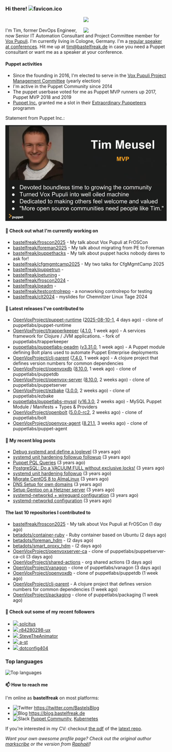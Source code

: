 ### Hi there! ![favicon.ico](https://raw.githubusercontent.com/bastelfreak/bastelfreak/master/favicon.ico)

<p align="center">
  <a href="https://github.com/ryo-ma/github-profile-trophy"><img src="https://github-profile-trophy.vercel.app/?username=bastelfreak&theme=darkhub&margin-w=15&margin-h=15&no-frame=true&column=5"/></a>
</p>

<img align="right" src="https://avatars.githubusercontent.com/bastelfreak" width="260">

I'm Tim, former DevOps Engineer, now Senior IT Automation Consultant and Project
Committee member for [Vox Pupuli](https://voxpupuli.org).
I'm currently living in Cologne, Germany. I'm a
[regular speaker at conferences](https://github.com/bastelfreak/talks#collection-of-talks-proposals-and-related-stuff).
Hit me up at [tim@bastelfreak.de](mailto:tim@bastelfeak.de) in case you need a
Puppet consultant or want me as a speaker at your conference.

#### Puppet activities

* Since the founding in 2016, I'm elected to serve in the [Vox Pupuli Project Management Committee](https://voxpupuli.org/blog/2016/10/12/pmc-election-results/) (yearly election)
* I'm active in the Puppet Community since 2014
* The puppet userbase voted for me as Puppet MVP runners up 2017, Puppet MVP 2018 and 2019
* [Puppet Inc.](https://puppet.com) granted me a slot in their [Extraordinary Puppeteers](https://puppet-champions.github.io/profiles.html) programm

Statement from Puppet Inc.:

![mvp statement](https://raw.githubusercontent.com/bastelfreak/bastelfreak/master/MVP.png)

#### 🌱 Check out what I'm currently working on


- [bastelfreak/froscon2025](https://github.com/bastelfreak/froscon2025) - My talk about Vox Pupuli at FrOSCon
- [bastelfreak/foreman2025](https://github.com/bastelfreak/foreman2025) - My talk about migrating from PE to Foreman
- [bastelfreak/puppethacks](https://github.com/bastelfreak/puppethacks) - My talk about puppet hacks nobody dares to ask for!
- [bastelfreak/cfgmgmtcamp2025](https://github.com/bastelfreak/cfgmgmtcamp2025) - My two talks for CfgMgmtCamp 2025
- [bastelfreak/puppetrun](https://github.com/bastelfreak/puppetrun) - 
- [bastelfreak/petuning](https://github.com/bastelfreak/petuning) - 
- [bastelfreak/froscon2024](https://github.com/bastelfreak/froscon2024) - 
- [bastelfreak/peadm](https://github.com/bastelfreak/peadm) - 
- [bastelfreak/testcontrolrepo](https://github.com/bastelfreak/testcontrolrepo) - a nonworking controlrepo for testing
- [bastelfreak/clt2024](https://github.com/bastelfreak/clt2024) - myslides for Chemnitzer Linux Tage 2024

#### 🔭 Latest releases I've contributed to


- [OpenVoxProject/puppet-runtime](https://github.com/OpenVoxProject/puppet-runtime) ([2025-08-10-1](https://github.com/OpenVoxProject/puppet-runtime/releases/tag/2025-08-10-1), 4 days ago) - clone of puppetlabs/puppet-runtime
- [OpenVoxProject/trapperkeeper](https://github.com/OpenVoxProject/trapperkeeper) ([4.1.0](https://github.com/OpenVoxProject/trapperkeeper/releases/tag/4.1.0), 1 week ago) - A services framework for Clojure / JVM applications. - fork of puppetlabs/trapperkeeper
- [puppetlabs/puppetlabs-peadm](https://github.com/puppetlabs/puppetlabs-peadm) ([v3.31.0](https://github.com/puppetlabs/puppetlabs-peadm/releases/tag/v3.31.0), 1 week ago) - A Puppet module defining Bolt plans used to automate Puppet Enterprise deployments
- [OpenVoxProject/clj-parent](https://github.com/OpenVoxProject/clj-parent) ([7.4.0](https://github.com/OpenVoxProject/clj-parent/releases/tag/7.4.0), 1 week ago) - A clojure project that defines version numbers for common dependencies
- [OpenVoxProject/openvoxdb](https://github.com/OpenVoxProject/openvoxdb) ([8.10.0](https://github.com/OpenVoxProject/openvoxdb/releases/tag/8.10.0), 1 week ago) - clone of puppetlabs/puppetdb
- [OpenVoxProject/openvox-server](https://github.com/OpenVoxProject/openvox-server) ([8.10.0](https://github.com/OpenVoxProject/openvox-server/releases/tag/8.10.0), 2 weeks ago) - clone of puppetlabs/puppetserver
- [OpenVoxProject/ezbake](https://github.com/OpenVoxProject/ezbake) ([3.0.0](https://github.com/OpenVoxProject/ezbake/releases/tag/3.0.0), 2 weeks ago) - clone of puppetlabs/ezbake
- [puppetlabs/puppetlabs-mysql](https://github.com/puppetlabs/puppetlabs-mysql) ([v16.3.0](https://github.com/puppetlabs/puppetlabs-mysql/releases/tag/v16.3.0), 2 weeks ago) - MySQL Puppet Module / Manifests &#43; Types &amp; Providers
- [OpenVoxProject/openbolt](https://github.com/OpenVoxProject/openbolt) ([5.0.0-rc2](https://github.com/OpenVoxProject/openbolt/releases/tag/5.0.0-rc2), 2 weeks ago) - clone of puppetlabs/bolt
- [OpenVoxProject/openvox-agent](https://github.com/OpenVoxProject/openvox-agent) ([8.21.1](https://github.com/OpenVoxProject/openvox-agent/releases/tag/8.21.1), 3 weeks ago) - clone of puppetlabs/puppet-agent

#### 📜 My recent blog posts


- [Debug systemd and define a loglevel](https://blog.bastelfreak.de/2022/02/debug-systemd-and-define-a-loglevel/) (3 years ago)
- [systemd unit hardening followup followup](https://blog.bastelfreak.de/2022/01/systemd-unit-hardening-followup-followup/) (3 years ago)
- [Puppet PQL Queries](https://blog.bastelfreak.de/2022/01/puppet-pql-queries/) (3 years ago)
- [PostgreSQL: Do a VACUUM FULL without exclusive locks!](https://blog.bastelfreak.de/2022/01/postgresql-do-a-vacuum-full-without-exclusive-locks/) (3 years ago)
- [systemd unit hardening followup](https://blog.bastelfreak.de/2022/01/systemd-unit-hardening-followup/) (3 years ago)
- [Migrate CentOS 8 to AlmaLinux](https://blog.bastelfreak.de/2022/01/migrate-centos-8-to-almalinux/) (3 years ago)
- [DNS Setup for own domains](https://blog.bastelfreak.de/2022/01/dns-setup-for-own-domains/) (3 years ago)
- [Setup Gentoo on a Hetzner server](https://blog.bastelfreak.de/2022/01/setup-gentoo-on-a-hetzner-server/) (3 years ago)
- [systemd-networkd &#43; wireguard configuration](https://blog.bastelfreak.de/2022/01/systemd-networkd-wireguard-configuration/) (3 years ago)
- [systemd-networkd configuration](https://blog.bastelfreak.de/2022/01/systemd-networkd-configuration/) (3 years ago)

#### The last 10 repositories I contributed to


- [bastelfreak/froscon2025](https://github.com/bastelfreak/froscon2025) - My talk about Vox Pupuli at FrOSCon (1 day ago)
- [betadots/container-ruby](https://github.com/betadots/container-ruby) - Ruby container based on Ubuntu (2 days ago)
- [betadots/foreman_hdm](https://github.com/betadots/foreman_hdm) -  (2 days ago)
- [betadots/smart_proxy_hdm](https://github.com/betadots/smart_proxy_hdm) -  (2 days ago)
- [OpenVoxProject/openvoxserver-ca](https://github.com/OpenVoxProject/openvoxserver-ca) - clone of puppetlabs/puppetserver-ca-cli (3 days ago)
- [OpenVoxProject/shared-actions](https://github.com/OpenVoxProject/shared-actions) - org shared actions (3 days ago)
- [OpenVoxProject/vanagon](https://github.com/OpenVoxProject/vanagon) - clone of puppetlabs/vanagon (3 days ago)
- [OpenVoxProject/openvoxdb](https://github.com/OpenVoxProject/openvoxdb) - clone of puppetlabs/puppetdb (1 week ago)
- [OpenVoxProject/clj-parent](https://github.com/OpenVoxProject/clj-parent) - A clojure project that defines version numbers for common dependencies (1 week ago)
- [OpenVoxProject/packaging](https://github.com/OpenVoxProject/packaging) - clone of puppetlabs/packaging (1 week ago)

#### 👥 Check out some of my recent followers


- [<img src="https://avatars.githubusercontent.com/u/10766800?v=4" height="20"/> solcitus](https://github.com/solcitus)
- [<img src="https://avatars.githubusercontent.com/u/222501283?v=4" height="20"/> r84280298-ux](https://github.com/r84280298-ux)
- [<img src="https://avatars.githubusercontent.com/u/103543324?u=4c76cb91f6abca5444730c5828fb1cee19c1e773&amp;v=4" height="20"/> SteveTheAnimator](https://github.com/SteveTheAnimator)
- [<img src="https://avatars.githubusercontent.com/u/63122?v=4" height="20"/> a-st](https://github.com/a-st)
- [<img src="https://avatars.githubusercontent.com/u/119617043?u=df5574bd55e232f59a1e38982b2f6a0a70b2db87&amp;v=4" height="20"/> dotconfig404](https://github.com/dotconfig404)

### Top languages

![Top languages](https://github-readme-stats.vercel.app/api/top-langs/?username=bastelfreak&hide_title=true)

#### 📫 How to reach me

I'm online as **bastelfreak** on most platforms:

- <img src="https://raw.githubusercontent.com/FortAwesome/Font-Awesome/master/svgs/brands/twitter.svg" width="20" alt="Twitter" /> https://twitter.com/BastelsBlog
- <img src="https://raw.githubusercontent.com/FortAwesome/Font-Awesome/master/svgs/brands/wordpress.svg" width="20" alt="Blog" /> https://blog.bastelfreak.de
- <img src="https://raw.githubusercontent.com/FortAwesome/Font-Awesome/master/svgs/brands/slack.svg" width="20" alt="Slack" /> [Puppet Community](https://slack.puppet.com/), [Kubernetes](https://slack.k8s.io/)

If you're interested in my CV: checkout [the pdf](https://github.com/bastelfreak/cv/raw/master/content-en.pdf) of the [latext repo](https://github.com/bastelfreak/cv#readme).

*Want your own awesome profile page? Check out the original author [markscribe](https://github.com/muesli/markscribe) or the version from [Raphaël](https://github.com/raphink/raphink#hi-there-)!*
